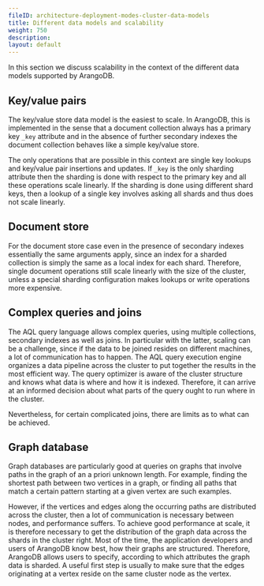 ```yaml
---
fileID: architecture-deployment-modes-cluster-data-models
title: Different data models and scalability
weight: 750
description: 
layout: default
---
```

In this section we discuss scalability in the context of the different
data models supported by ArangoDB.

## Key/value pairs

The key/value store data model is the easiest to scale. In ArangoDB,
this is implemented in the sense that a document collection always has 
a primary key `_key` attribute and in the absence of further secondary
indexes the document collection behaves like a simple key/value store.

The only operations that are possible in this context are single key
lookups and key/value pair insertions and updates. If `_key` is the
only sharding attribute then the sharding is done with respect to the
primary key and all these operations scale linearly. If the sharding is
done using different shard keys, then a lookup of a single key involves
asking all shards and thus does not scale linearly.

## Document store

For the document store case even in the presence of secondary indexes
essentially the same arguments apply, since an index for a sharded
collection is simply the same as a local index for each shard. Therefore,
single document operations still scale linearly with the size of the
cluster, unless a special sharding configuration makes lookups or
write operations more expensive.

## Complex queries and joins

The AQL query language allows complex queries, using multiple
collections, secondary indexes as well as joins. In particular with
the latter, scaling can be a challenge, since if the data to be
joined resides on different machines, a lot of communication
has to happen. The AQL query execution engine organizes a data
pipeline across the cluster to put together the results in the
most efficient way. The query optimizer is aware of the cluster
structure and knows what data is where and how it is indexed.
Therefore, it can arrive at an informed decision about what parts
of the query ought to run where in the cluster.

Nevertheless, for certain complicated joins, there are limits as
to what can be achieved. 

## Graph database

Graph databases are particularly good at queries on graphs that involve
paths in the graph of an a priori unknown length. For example, finding
the shortest path between two vertices in a graph, or finding all
paths that match a certain pattern starting at a given vertex are such
examples.

However, if the vertices and edges along the occurring paths are
distributed across the cluster, then a lot of communication is
necessary between nodes, and performance suffers. To achieve good
performance at scale, it is therefore necessary to get the
distribution of the graph data across the shards in the cluster
right. Most of the time, the application developers and users of
ArangoDB know best, how their graphs are structured. Therefore, 
ArangoDB allows users to specify, according to which attributes
the graph data is sharded. A useful first step is usually to make
sure that the edges originating at a vertex reside on the same
cluster node as the vertex.
